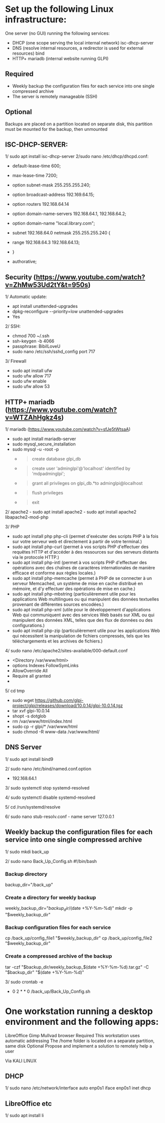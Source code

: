 # Set up the following Linux infrastructure:

One server (no GUI) running the following services:

- DHCP (one scope serving the local internal network) isc-dhcp-server
- DNS (resolve internal resources, a redirector is used for external resources) bind
- HTTP+ mariadb (internal website running GLPI)
## Required
- Weekly backup the configuration files for each service into one single compressed archive
- The server is remotely manageable (SSH)
## Optional
Backups are placed on a partition located on separate disk, this partition must be mounted for the backup, then unmounted


  ## ISC-DHCP-SERVER:
  1/ sudo apt install isc-dhcp-server
  2/sudo nano /etc/dhcp/dhcpd.conf:
  - default-lease-time 600;
  - max-lease-time 7200;
  - option subnet-mask 255.255.255.240;
  - option broadcast-address 192.169.64.15;
  - option routers 192.168.64.14
  - option domain-name-servers 192.168.64.1, 192.168.64.2;
  - option domain-name "local.library.com";

  - subnet 192.168.64.0 netmask 255.255.255.240 {
  - range 192.168.64.3 192.168.64.13;
  - }

  - authorative;
    
  ## Security (https://www.youtube.com/watch?v=ZhMw53Ud2tY&t=950s)
  1/ Automatic update:
  - apt install unattended-upgrades
  - dpkg-reconfigure --priority=low unattended-upgrades
  - Yes
    
  2/ SSH:
  - chmod 700 ~/.ssh
  - ssh-keygen -b 4066
  - passphrase: BibiILoveU
  - sudo nano /etc/ssh/sshd_config 
      port 717

  3/ Firewall
  - sudo apt install ufw
  - sudo ufw allow 717
  - sudo ufw enable
  - sudo ufw allow 53

## HTTP+ mariadb (https://www.youtube.com/watch?v=WTZAhHgkz4s)
  1/ mariadb (https://www.youtube.com/watch?v=sfJe5tWtsaA)
  - sudo apt install mariadb-server
  - sudo mysql_secure_installation
  - sudo mysql -u -root -p
    - > create database glpi_db
    - > create user 'adminglpi'@'localhost' identified by 'mdpadminglpi';
    - > grant all privileges on glpi_db.*to adminglpi@localhost
    - > flush privileges
    - > exit
      
  2/ apache2
    - sudo apt install apache2
    - sudo apt install apache2 libapache2-mod-php
      
  3/ PHP 
  - sudo apt install php php-cli (permet d'exécuter des scripts PHP à la fois sur votre serveur web et directement à partir de votre terminal.)
  - sudo apt install php-curl (permet à vos scripts PHP d'effectuer des requêtes HTTP et d'accéder à des ressources sur des serveurs distants via le protocole HTTP.)
  - sudo apt install php-intl (permet à vos scripts PHP d'effectuer des opérations avec des chaînes de caractères internationales de manière efficace et conforme aux règles locales.)
  - sudo apt install php-memcache (permet à PHP de se connecter à un serveur Memcached, un système de mise en cache distribué en mémoire, et d'y effectuer des opérations de mise en cache.)
  - sudo apt install php-mbstring (particulièrement utile pour les applications Web multilingues ou qui manipulent des données textuelles provenant de différentes sources encodées.)
  - sudo apt install php-xml (utile pour le développement d'applications Web qui communiquent avec des services Web basés sur XML ou qui manipulent des données XML, telles que des flux de données ou des configurations.)
  - sudo apt install php-zip (particulièrement utile pour les applications Web qui nécessitent la manipulation de fichiers compressés, tels que les téléchargements et les archives de fichiers.)
  
  4/ sudo nano /etc/apache2/sites-available/000-default.conf
  - <Directory /var/www/html>
  - options Indexes FollowSymLinks
  - AllowOverride All
  - Require all granted
  - </Directory>
        
  5/ cd tmp
  - sudo wget https://github.com/glpi-project/glpi/releases/download/10.0.14/glpi-10.0.14.tgz  
  - tar xvf glpi-10.0.14
  - shopt -s dotglob
  - rm /var/www/html/index.html
  - sudo cp -r glpi/* /var/www/html
  - sudo chmod -R www-data /var/www/html/



  ## DNS Server

  1/ sudo apt install bind9

  
  2/ sudo nano /etc/bind/named.conf.option
  - 192.168.64.1

    
  3/ sudo systemctl stop systemd-resolved


  4/ sudo systemctl disable systemd-resolved
  
  5/ cd /run/systemd/resolve
  
  6/ sudo nano stub-resolv.conf
    - name server 127.0.0.1

  ## Weekly backup the configuration files for each service into one single compressed archive
  1/ sudo mkdi back_up

  2/ sudo nano Back_Up_Config.sh
  #!/bin/bash

  ### Backup directory
backup_dir="/back_up"

  ### Create a directory for weekly backup
weekly_backup_dir="$backup_dir/$(date +%Y-%m-%d)"
mkdir -p "$weekly_backup_dir"

 ### Backup configuration files for each service
cp /back_up/config_file1 "$weekly_backup_dir"
cp /back_up/config_file2 "$weekly_backup_dir"

### Create a compressed archive of the backup
tar -czf "$backup_dir/weekly_backup_$(date +%Y-%m-%d).tar.gz" -C "$backup_dir" "$(date +%Y-%m-%d)"


3/ sudo crontab -e
- 0 2 * * 0 /back_up/Back_Up_Config.sh

# One workstation running a desktop environment and the following apps:

LibreOffice
Gimp
Mullvad browser
Required
This workstation uses automatic addressing
The /home folder is located on a separate partition, same disk
Optional
Propose and implement a solution to remotely help a user


Via KALI LINUX

  ## DHCP
  1/ sudo nano /etc/network/interface
    auto enp0s1
    iface enp0s1 inet dhcp

  ## LibreOffice etc
  1/ sudo apt install li













  
